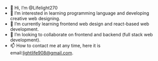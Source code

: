 - 👋 Hi, I’m @Lifelight270
- 👀 I’m interested in learning programming language and developing creative web designing.
- 🌱 I’m currently learning frontend web design and react-based web development.
- 💞️ I’m looking to collaborate on frontend and backend (full stack web development).
- 📫 How to contact me at any time, here it is email:lightlife908@gmail.com.

<!---
Lifelight270/Lifelight270 is a ✨ unique ✨ repository because its `README.md` (this file) appears on your GitHub profile.
You can click the Preview link to take a look at your changes.
--->
